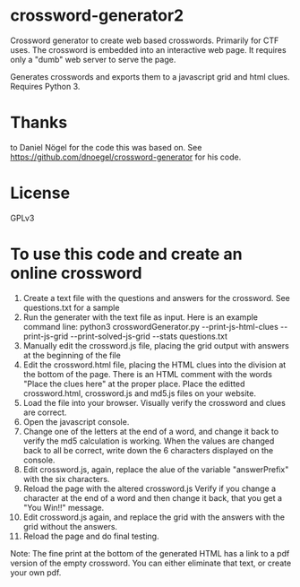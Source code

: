 # crossword-generator2
Crossword generator to create web based crosswords. Primarily for CTF uses. The crossword is embedded into an interactive web page. It requires only a "dumb" web server to serve the page. 

Generates crosswords and exports them to a javascript grid and html clues. Requires Python 3.

# Thanks
to Daniel Nögel for the code this was based on.
See https://github.com/dnoegel/crossword-generator for his code.


# License
GPLv3

# To use this code and create an online crossword
1. Create a text file with the questions and answers for the crossword. See questions.txt for a sample
2. Run the generater with the text file as input. Here is an example command line:
  python3 crosswordGenerator.py  --print-js-html-clues --print-js-grid --print-solved-js-grid --stats questions.txt
3. Manually edit the crossword.js file, placing the grid output with answers at the beginning of the file
4. Edit the crossword.html file, placing the HTML clues into the division at the bottom of the page. There is an HTML comment with the words "Place the clues here" at the proper place.
Place the editted crossword.html, crossword.js and md5.js files on your website.
5. Load the file into your browser. Visually verify the crossword and clues are correct.
6. Open the javascript console.
7. Change one of the letters at the end of a word, and change it back to verify the md5 calculation is working. When the values are changed back to all be correct, write down the 6 characters displayed on the console.
8. Edit crossword.js, again, replace the alue of the variable "answerPrefix" with the six characters.
9. Reload the page with the altered crossword.js Verify if you change a character at the end of a word and then change it back, that you get a "You Win!!" message.
10. Edit crossword.js again, and replace the grid with the answers with the grid without the answers.
11. Reload the page and do final testing.

Note: The fine print at the bottom of the generated HTML has a link to a pdf version of the empty crossword. You can either eliminate that text, or create your own pdf.

